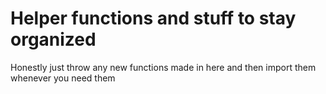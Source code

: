 # Helper functions and stuff to stay organized

Honestly just throw any new functions made in here and then import them whenever you need them

